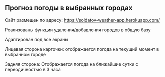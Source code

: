 Прогноз погоды в выбранных городах
-----------------
Сайт размещен по адресу: https://soldatov-weather-app.herokuapp.com/

Реализованы функции удаления/добавления городов в общую базу

Адаптирован под все экраны

Лицевая сторона карточки: отображается погода на текущий момент в выбранном городе

Задняя сторона: Отображается погода на ближайшие сутки с переодичностью в 3 часа
